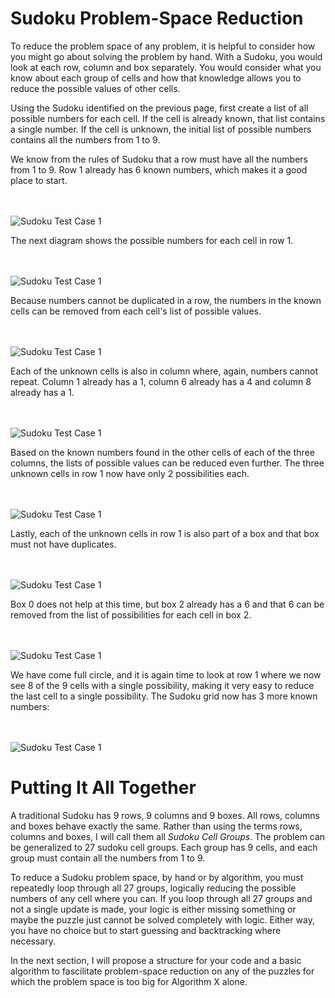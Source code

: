 # Sudoku Problem-Space Reduction

To reduce the problem space of any problem, it is helpful to consider how you might go about solving the problem by hand. With a Sudoku, you would look at each row, column and box separately. You would consider what you know about each group of cells and how that knowledge allows you to reduce the possible values of other cells.

Using the Sudoku identified on the previous page, first create a list of all possible numbers for each cell. If the cell is already known, that list contains a single number. If the cell is unknown, the initial list of possible numbers contains all the numbers from 1 to 9.

We know from the rules of Sudoku that a row must have all the numbers from 1 to 9. Row 1 already has 6 known numbers, which makes it a good place to start.

<BR><BR>
![Sudoku Test Case 1](sudoku03.png)
<BR>

The next diagram shows the possible numbers for each cell in row 1.

<BR><BR>
![Sudoku Test Case 1](sudoku04.png)
<BR>

Because numbers cannot be duplicated in a row, the numbers in the known cells can be removed from each cell's list of possible values.

<BR><BR>
![Sudoku Test Case 1](sudoku05.png)
<BR>

Each of the unknown cells is also in column where, again, numbers cannot repeat. Column 1 already has a 1, column 6 already has a 4 and column 8 already has a 1.

<BR><BR>
![Sudoku Test Case 1](sudoku06.png)
<BR>

Based on the known numbers found in the other cells of each of the three columns, the lists of possible values can be reduced even further. The three unknown cells in row 1 now have only 2 possibilities each.

<BR><BR>
![Sudoku Test Case 1](sudoku07.png)
<BR>

Lastly, each of the unknown cells in row 1 is also part of a box and that box must not have duplicates. 

<BR><BR>
![Sudoku Test Case 1](sudoku08.png)
<BR>

Box 0 does not help at this time, but box 2 already has a 6 and that 6 can be removed from the list of possibilities for each cell in box 2.

<BR><BR>
![Sudoku Test Case 1](sudoku09.png)
<BR>

We have come full circle, and it is again time to look at row 1 where we now see 8 of the 9 cells with a single possibility, making it very easy to reduce the last cell to a single possibility. The Sudoku grid now has 3 more known numbers:

<BR><BR>
![Sudoku Test Case 1](sudoku10.png)
<BR>

# Putting It All Together

A traditional Sudoku has 9 rows, 9 columns and 9 boxes. All rows, columns and boxes behave exactly the same. Rather than using the terms rows, columns and boxes, I will call them all _Sudoku Cell Groups_. The problem can be generalized to 27 sudoku cell groups. Each group has 9 cells, and each group must contain all the numbers from 1 to 9.

To reduce a Sudoku problem space, by hand or by algorithm, you must repeatedly loop through all 27 groups, logically reducing the possible numbers of any cell where you can. If you loop through all 27 groups and not a single update is made, your logic is either missing something or maybe the puzzle just cannot be solved completely with logic. Either way, you have no choice but to start guessing and backtracking where necessary.

In the next section, I will propose a structure for your code and a basic algorithm to fascilitate problem-space reduction on any of the puzzles for which the problem space is too big for Algorithm X alone.
